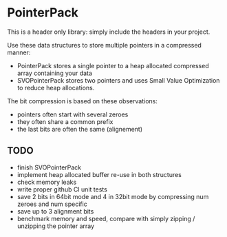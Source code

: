 PointerPack
===========

This is a header only library: simply include the headers in your project.

Use these data structures to store multiple pointers in a compressed manner:
- PointerPack stores a single pointer to a heap allocated compressed array containing your data
- SVOPointerPack stores two pointers and uses Small Value Optimization to reduce heap allocations.

The bit compression is based on these observations:
- pointers often start with several zeroes
- they often share a common prefix
- the last bits are often the same (alignement)

TODO
----
- finish SVOPointerPack
- implement heap allocated buffer re-use in both structures
- check memory leaks
- write proper github CI unit tests
- save 2 bits in 64bit mode and 4 in 32bit mode by compressing num zeroes and num specific
- save up to 3 alignment bits
- benchmark memory and speed, compare with simply zipping / unzipping the pointer array
